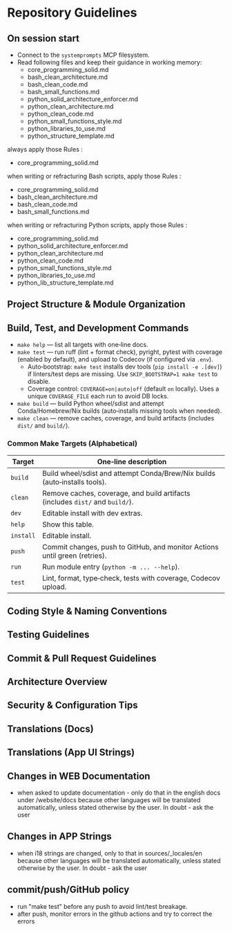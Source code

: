 # Repository Guidelines

## On session start

- Connect to the `systemprompts` MCP filesystem.
- Read following files and keep their guidance in working memory:
  - core_programming_solid.md
  - bash_clean_architecture.md
  - bash_clean_code.md
  - bash_small_functions.md
  - python_solid_architecture_enforcer.md
  - python_clean_architecture.md
  - python_clean_code.md
  - python_small_functions_style.md
  - python_libraries_to_use.md
  - python_structure_template.md

always apply those Rules :

- core_programming_solid.md

when writing or refracturing Bash scripts, apply those Rules :

- core_programming_solid.md
- bash_clean_architecture.md
- bash_clean_code.md
- bash_small_functions.md

when writing or refracturing Python scripts, apply those Rules :
- core_programming_solid.md
- python_solid_architecture_enforcer.md
- python_clean_architecture.md
- python_clean_code.md
- python_small_functions_style.md
- python_libraries_to_use.md
- python_lib_structure_template.md

## Project Structure & Module Organization

## Build, Test, and Development Commands

- `make help` — list all targets with one‑line docs.
- `make test` — run ruff (lint + format check), pyright, pytest with coverage (enabled by default), and upload to Codecov (if configured via `.env`).
  - Auto‑bootstrap: `make test` installs dev tools (`pip install -e .[dev]`) if linters/test deps are missing. Use `SKIP_BOOTSTRAP=1 make test` to disable.
  - Coverage control: `COVERAGE=on|auto|off` (default `on` locally). Uses a unique `COVERAGE_FILE` each run to avoid DB locks.
- `make build` — build Python wheel/sdist and attempt Conda/Homebrew/Nix builds (auto‑installs missing tools when needed).
- `make clean` — remove caches, coverage, and build artifacts (includes `dist/` and `build/`).

### Common Make Targets (Alphabetical)

| Target    | One‑line description |
| --------- | -------------------- |
| `build`   | Build wheel/sdist and attempt Conda/Brew/Nix builds (auto‑installs tools). |
| `clean`   | Remove caches, coverage, and build artifacts (includes `dist/` and `build/`). |
| `dev`     | Editable install with dev extras. |
| `help`    | Show this table. |
| `install` | Editable install. |
| `push`    | Commit changes, push to GitHub, and monitor Actions until green (retries). |
| `run`     | Run module entry (`python -m ... --help`). |
| `test`    | Lint, format, type‑check, tests with coverage, Codecov upload. |

## Coding Style & Naming Conventions

## Testing Guidelines

## Commit & Pull Request Guidelines

## Architecture Overview

## Security & Configuration Tips

## Translations (Docs)

## Translations (App UI Strings)

## Changes in WEB Documentation

- when asked to update documentation - only do that in the english docs under /website/docs because other languages will be translated automatically,
  unless stated otherwise by the user. In doubt - ask the user

## Changes in APP Strings

- when i18 strings are changed, only to that in sources/\_locales/en because other languages will be translated automatically,
  unless stated otherwise by the user. In doubt - ask the user

## commit/push/GitHub policy

- run "make test" before any push to avoid lint/test breakage.
- after push, monitor errors in the github actions and try to correct the errors
